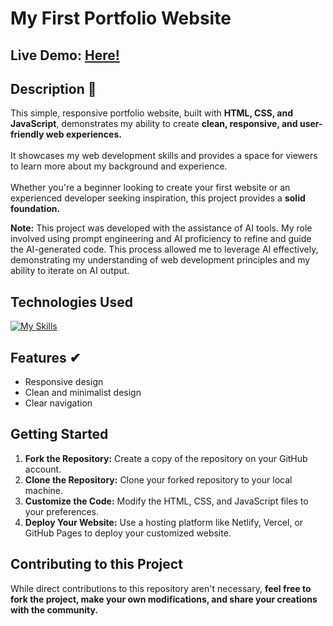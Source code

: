 # My First Portfolio Website 

## Live Demo: [Here!](https://sohaibdevv.github.io/my-first-portfolio-website/)

## Description 🙂
This simple, responsive portfolio website, built with **HTML, CSS, and JavaScript**, demonstrates my ability to create **clean, responsive, and user-friendly web experiences.**
</br></br>
It showcases my web development skills and provides a space for viewers to learn more about my background and experience.
</br></br>
Whether you're a beginner looking to create your first website or an experienced developer seeking inspiration, this project provides a **solid foundation.**

**Note:** This project was developed with the assistance of AI tools. My role involved using prompt engineering and AI proficiency to refine and guide the AI-generated code. This process allowed me to leverage AI effectively, demonstrating my understanding of web development principles and my ability to iterate on AI output.

## Technologies Used
[![My Skills](https://skillicons.dev/icons?i=html,css,js,git)](https://skillicons.dev)

## Features ✔
* Responsive design
* Clean and minimalist design
* Clear navigation

## Getting Started
1.  **Fork the Repository:** Create a copy of the repository on your GitHub account.
2.  **Clone the Repository:** Clone your forked repository to your local machine.
3.  **Customize the Code:** Modify the HTML, CSS, and JavaScript files to your preferences.
4.  **Deploy Your Website:** Use a hosting platform like Netlify, Vercel, or GitHub Pages to deploy your customized website.

## Contributing to this Project
While direct contributions to this repository aren't necessary, **feel free to fork the project, make your own modifications, and share your creations with the community.**
